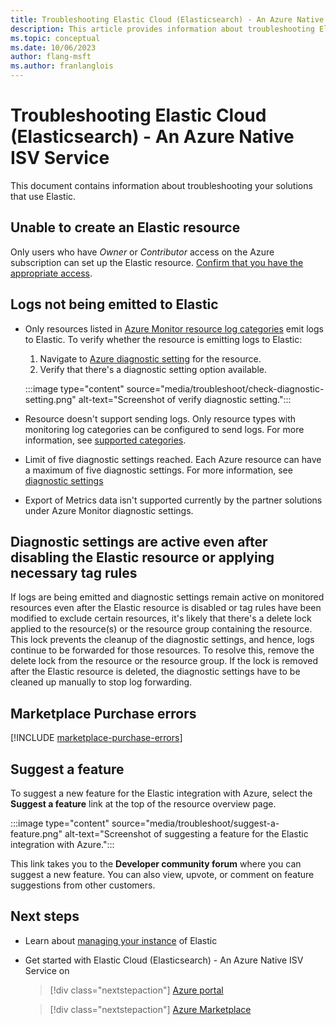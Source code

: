 ```yaml
---
title: Troubleshooting Elastic Cloud (Elasticsearch) - An Azure Native ISV Service
description: This article provides information about troubleshooting Elastic integration with Azure
ms.topic: conceptual
ms.date: 10/06/2023
author: flang-msft
ms.author: franlanglois
---
```


# Troubleshooting Elastic Cloud (Elasticsearch) - An Azure Native ISV Service

This document contains information about troubleshooting your solutions that use Elastic.

## Unable to create an Elastic resource

Only users who have *Owner* or *Contributor* access on the Azure subscription can set up the Elastic resource. [Confirm that you have the appropriate access](../../role-based-access-control/check-access.md).

## Logs not being emitted to Elastic

- Only resources listed in [Azure Monitor resource log categories](../../azure-monitor/essentials/resource-logs-categories.md) emit logs to Elastic. To verify whether the resource is emitting logs to Elastic:

   1. Navigate to [Azure diagnostic setting](../../azure-monitor/essentials/diagnostic-settings.md) for the resource.
   1. Verify that there's a diagnostic setting option available.

   :::image type="content" source="media/troubleshoot/check-diagnostic-setting.png" alt-text="Screenshot of verify diagnostic setting.":::

- Resource doesn't support sending logs. Only resource types with monitoring log categories can be configured to send logs. For more information, see [supported categories](../../azure-monitor/essentials/resource-logs-categories.md).

- Limit of five diagnostic settings reached. Each Azure resource can have a maximum of five diagnostic settings. For more information, see [diagnostic settings](../../azure-monitor/essentials/diagnostic-settings.md?tabs=portal)

- Export of Metrics data isn't supported currently by the partner solutions under Azure Monitor diagnostic settings.

## Diagnostic settings are active even after disabling the Elastic resource or applying necessary tag rules

If logs are being emitted and diagnostic settings remain active on monitored resources even after the Elastic resource is disabled or tag rules have been modified to exclude certain resources, it's likely that there's a delete lock applied to the resource(s) or the resource group containing the resource. This lock prevents the cleanup of the diagnostic settings, and hence, logs continue to be forwarded for those resources. To resolve this, remove the delete lock from the resource or the resource group. If the lock is removed after the Elastic resource is deleted, the diagnostic settings have to be cleaned up manually to stop log forwarding.

## Marketplace Purchase errors

[!INCLUDE [marketplace-purchase-errors](../includes/marketplace-purchase-errors.md)]

## Suggest a feature

To suggest a new feature for the Elastic integration with Azure, select the **Suggest a feature** link at the top of the resource overview page.

:::image type="content" source="media/troubleshoot/suggest-a-feature.png" alt-text="Screenshot of suggesting a feature for the Elastic integration with Azure.":::

This link takes you to the **Developer community forum** where you can suggest a new feature. You can also view, upvote, or comment on feature suggestions from other customers.

## Next steps

- Learn about [managing your instance](manage.md) of Elastic
- Get started with Elastic Cloud (Elasticsearch) - An Azure Native ISV Service on

    > [!div class="nextstepaction"]
    > [Azure portal](https://portal.azure.com/#view/HubsExtension/BrowseResource/resourceType/Microsoft.Elastic%2Fmonitors)

    > [!div class="nextstepaction"]
    > [Azure Marketplace](https://azuremarketplace.microsoft.com/marketplace/apps/elastic.ec-azure-pp?tab=Overview)

